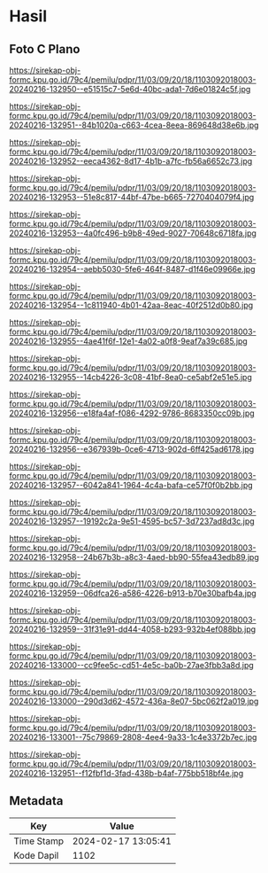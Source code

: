 # Hasil

## Foto C Plano

https://sirekap-obj-formc.kpu.go.id/79c4/pemilu/pdpr/11/03/09/20/18/1103092018003-20240216-132950--e51515c7-5e6d-40bc-ada1-7d6e01824c5f.jpg

https://sirekap-obj-formc.kpu.go.id/79c4/pemilu/pdpr/11/03/09/20/18/1103092018003-20240216-132951--84b1020a-c663-4cea-8eea-869648d38e6b.jpg

https://sirekap-obj-formc.kpu.go.id/79c4/pemilu/pdpr/11/03/09/20/18/1103092018003-20240216-132952--eeca4362-8d17-4b1b-a7fc-fb56a6652c73.jpg

https://sirekap-obj-formc.kpu.go.id/79c4/pemilu/pdpr/11/03/09/20/18/1103092018003-20240216-132953--51e8c817-44bf-47be-b665-7270404079f4.jpg

https://sirekap-obj-formc.kpu.go.id/79c4/pemilu/pdpr/11/03/09/20/18/1103092018003-20240216-132953--4a0fc496-b9b8-49ed-9027-70648c6718fa.jpg

https://sirekap-obj-formc.kpu.go.id/79c4/pemilu/pdpr/11/03/09/20/18/1103092018003-20240216-132954--aebb5030-5fe6-464f-8487-d1f46e09966e.jpg

https://sirekap-obj-formc.kpu.go.id/79c4/pemilu/pdpr/11/03/09/20/18/1103092018003-20240216-132954--1c811940-4b01-42aa-8eac-40f2512d0b80.jpg

https://sirekap-obj-formc.kpu.go.id/79c4/pemilu/pdpr/11/03/09/20/18/1103092018003-20240216-132955--4ae41f6f-12e1-4a02-a0f8-9eaf7a39c685.jpg

https://sirekap-obj-formc.kpu.go.id/79c4/pemilu/pdpr/11/03/09/20/18/1103092018003-20240216-132955--14cb4226-3c08-41bf-8ea0-ce5abf2e51e5.jpg

https://sirekap-obj-formc.kpu.go.id/79c4/pemilu/pdpr/11/03/09/20/18/1103092018003-20240216-132956--e18fa4af-f086-4292-9786-8683350cc09b.jpg

https://sirekap-obj-formc.kpu.go.id/79c4/pemilu/pdpr/11/03/09/20/18/1103092018003-20240216-132956--e367939b-0ce6-4713-902d-6ff425ad6178.jpg

https://sirekap-obj-formc.kpu.go.id/79c4/pemilu/pdpr/11/03/09/20/18/1103092018003-20240216-132957--6042a841-1964-4c4a-bafa-ce57f0f0b2bb.jpg

https://sirekap-obj-formc.kpu.go.id/79c4/pemilu/pdpr/11/03/09/20/18/1103092018003-20240216-132957--19192c2a-9e51-4595-bc57-3d7237ad8d3c.jpg

https://sirekap-obj-formc.kpu.go.id/79c4/pemilu/pdpr/11/03/09/20/18/1103092018003-20240216-132958--24b67b3b-a8c3-4aed-bb90-55fea43edb89.jpg

https://sirekap-obj-formc.kpu.go.id/79c4/pemilu/pdpr/11/03/09/20/18/1103092018003-20240216-132959--06dfca26-a586-4226-b913-b70e30bafb4a.jpg

https://sirekap-obj-formc.kpu.go.id/79c4/pemilu/pdpr/11/03/09/20/18/1103092018003-20240216-132959--31f31e91-dd44-4058-b293-932b4ef088bb.jpg

https://sirekap-obj-formc.kpu.go.id/79c4/pemilu/pdpr/11/03/09/20/18/1103092018003-20240216-133000--cc9fee5c-cd51-4e5c-ba0b-27ae3fbb3a8d.jpg

https://sirekap-obj-formc.kpu.go.id/79c4/pemilu/pdpr/11/03/09/20/18/1103092018003-20240216-133000--290d3d62-4572-436a-8e07-5bc062f2a019.jpg

https://sirekap-obj-formc.kpu.go.id/79c4/pemilu/pdpr/11/03/09/20/18/1103092018003-20240216-133001--75c79869-2808-4ee4-9a33-1c4e3372b7ec.jpg

https://sirekap-obj-formc.kpu.go.id/79c4/pemilu/pdpr/11/03/09/20/18/1103092018003-20240216-132951--f12fbf1d-3fad-438b-b4af-775bb518bf4e.jpg


## Metadata

| Key        | Value               |
| ---------- | ------------------- |
| Time Stamp | 2024-02-17 13:05:41 |
| Kode Dapil | 1102                |



